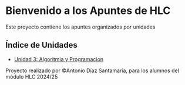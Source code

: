 # Bienvenido a los Apuntes de HLC

Este proyecto contiene los apuntes organizados por unidades

## Índice de Unidades
- [Unidad 3: Algoritmia y Programacion](u03/u03_01.md)

Proyecto realizado por &copy;Antonio Díaz Santamaría, para los alumnos del módulo HLC 2024/25
